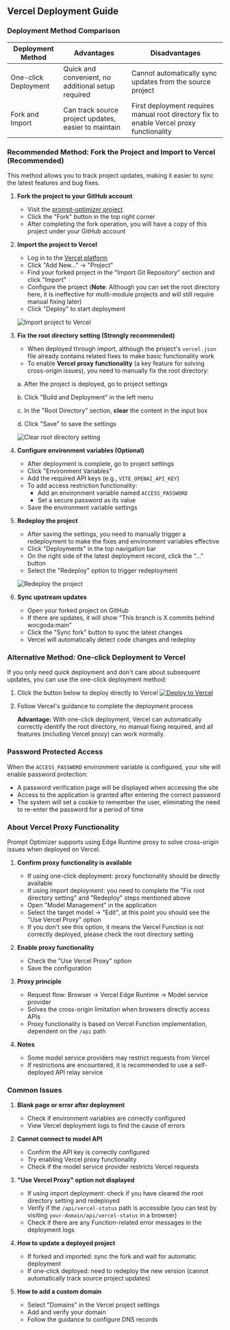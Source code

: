 ## Vercel Deployment Guide

### Deployment Method Comparison

| Deployment Method | Advantages | Disadvantages |
|---------|------|------|
| One-click Deployment | Quick and convenient, no additional setup required | Cannot automatically sync updates from the source project |
| Fork and Import | Can track source project updates, easier to maintain | First deployment requires manual root directory fix to enable Vercel proxy functionality |

### Recommended Method: Fork the Project and Import to Vercel (Recommended)

This method allows you to track project updates, making it easier to sync the latest features and bug fixes.

1. **Fork the project to your GitHub account**
   - Visit the [prompt-optimizer project](https://github.com/wocgoda/prompt-optimizer)
   - Click the "Fork" button in the top right corner
   - After completing the fork operation, you will have a copy of this project under your GitHub account

2. **Import the project to Vercel**
   - Log in to the [Vercel platform](https://vercel.com/)
   - Click "Add New..." → "Project"
   - Find your forked project in the "Import Git Repository" section and click "Import"
   - Configure the project (**Note**: Although you can set the root directory here, it is ineffective for multi-module projects and will still require manual fixing later)
   - Click "Deploy" to start deployment

   ![Import project to Vercel](../images/vercel/import.png)

3. **Fix the root directory setting (Strongly recommended)**
   - When deployed through import, although the project's `vercel.json` file already contains related fixes to make basic functionality work
   - To enable **Vercel proxy functionality** (a key feature for solving cross-origin issues), you need to manually fix the root directory:
   
   a. After the project is deployed, go to project settings
   
   b. Click "Build and Deployment" in the left menu
   
   c. In the "Root Directory" section, **clear** the content in the input box
   
   d. Click "Save" to save the settings
   
   ![Clear root directory setting](../images/vercel/setting.png)

4. **Configure environment variables (Optional)**
   - After deployment is complete, go to project settings
   - Click "Environment Variables"
   - Add the required API keys (e.g., `VITE_OPENAI_API_KEY`)
   - To add access restriction functionality:
     - Add an environment variable named `ACCESS_PASSWORD`
     - Set a secure password as its value
   - Save the environment variable settings

5. **Redeploy the project**
   - After saving the settings, you need to manually trigger a redeployment to make the fixes and environment variables effective
   - Click "Deployments" in the top navigation bar
   - On the right side of the latest deployment record, click the "..." button
   - Select the "Redeploy" option to trigger redeployment
   
   ![Redeploy the project](../images/vercel/redeploy.png)

6. **Sync upstream updates**
   - Open your forked project on GitHub
   - If there are updates, it will show "This branch is X commits behind wocgoda:main"
   - Click the "Sync fork" button to sync the latest changes
   - Vercel will automatically detect code changes and redeploy

### Alternative Method: One-click Deployment to Vercel

If you only need quick deployment and don't care about subsequent updates, you can use the one-click deployment method:

1. Click the button below to deploy directly to Vercel
   [![Deploy to Vercel](https://vercel.com/button)](https://vercel.com/new/clone?repository-url=https%3A%2F%2Fgithub.com%2Fwocgoda%2Fprompt-optimizer)

2. Follow Vercel's guidance to complete the deployment process
   
   **Advantage:** With one-click deployment, Vercel can automatically correctly identify the root directory, no manual fixing required, and all features (including Vercel proxy) can work normally.

### Password Protected Access

When the `ACCESS_PASSWORD` environment variable is configured, your site will enable password protection:
- A password verification page will be displayed when accessing the site
- Access to the application is granted after entering the correct password
- The system will set a cookie to remember the user, eliminating the need to re-enter the password for a period of time

### About Vercel Proxy Functionality

Prompt Optimizer supports using Edge Runtime proxy to solve cross-origin issues when deployed on Vercel.

1. **Confirm proxy functionality is available**
   - If using one-click deployment: proxy functionality should be directly available
   - If using import deployment: you need to complete the "Fix root directory setting" and "Redeploy" steps mentioned above
   - Open "Model Management" in the application
   - Select the target model -> "Edit", at this point you should see the "Use Vercel Proxy" option
   - If you don't see this option, it means the Vercel Function is not correctly deployed, please check the root directory setting

2. **Enable proxy functionality**
   - Check the "Use Vercel Proxy" option
   - Save the configuration

3. **Proxy principle**
   - Request flow: Browser → Vercel Edge Runtime → Model service provider
   - Solves the cross-origin limitation when browsers directly access APIs
   - Proxy functionality is based on Vercel Function implementation, dependent on the `/api` path

4. **Notes**
   - Some model service providers may restrict requests from Vercel
   - If restrictions are encountered, it is recommended to use a self-deployed API relay service

### Common Issues

1. **Blank page or error after deployment**
   - Check if environment variables are correctly configured
   - View Vercel deployment logs to find the cause of errors

2. **Cannot connect to model API**
   - Confirm the API key is correctly configured
   - Try enabling Vercel proxy functionality
   - Check if the model service provider restricts Vercel requests

3. **"Use Vercel Proxy" option not displayed**
   - If using import deployment: check if you have cleared the root directory setting and redeployed
   - Verify if the `/api/vercel-status` path is accessible (you can test by visiting `your-domain/api/vercel-status` in a browser)
   - Check if there are any Function-related error messages in the deployment logs

4. **How to update a deployed project**
   - If forked and imported: sync the fork and wait for automatic deployment
   - If one-click deployed: need to redeploy the new version (cannot automatically track source project updates)

5. **How to add a custom domain**
   - Select "Domains" in the Vercel project settings
   - Add and verify your domain
   - Follow the guidance to configure DNS records